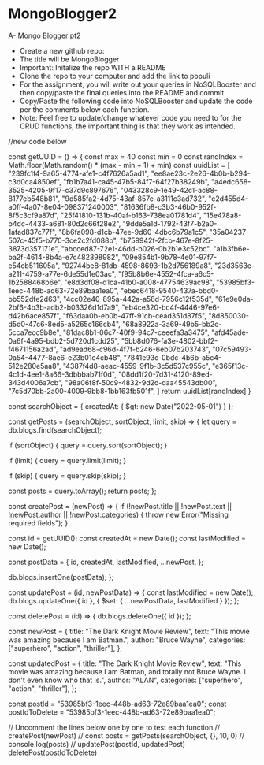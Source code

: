# MongoBlogger2

A- Mongo Blogger pt2
- Create a new github repo:
- The title will be MongoBlogger
- Important: Initalize the repo WITH a README
- Clone the repo to your computer and add the link to populi
- For the assignment, you will write out your queries in NoSQLBooster and then copy/paste the final queries into the README and commit
- Copy/Paste the following code into NoSQLBooster and update the code per the comments below each function.
- Note: Feel free to update/change whatever code you need to for the CRUD functions, the important thing is that they work as intended.

//new code below

const getUUID = () => {
const max = 40
const min = 0
const randIndex = Math.floor(Math.random() * (max - min + 1) + min)
const uuidList = [
"239fc1f4-9a65-4774-afe1-c4f7626a5ad1",
"ee8ae23c-2e26-4b0b-b294-c3d0ca4850ef",
"fb1b7a41-ca45-47b5-84f7-64f27b38249b",
"a4edc658-3525-4205-9f17-c37d9c897676",
"043328c9-1e49-42c1-ac88-8177eb548b81",
"9d585fa2-4d75-43af-857c-a3111c3ad732",
"c2d455d4-a0ff-4a07-8e04-098371240003",
"81636fb8-c3b3-46b0-952f-8f5c3cf9a87d",
"25f41810-131b-40af-b163-738ea01781d4",
"15e478a8-b4dc-4433-a681-80d2c66f28e2",
"9dde5a1d-1792-43f7-b2a0-1afad837c77f",
"8b6fa098-d1cb-47ee-9d60-4dbc6b79a1c5",
"35a04237-507c-45f5-b770-3ce2c2fd088b",
"b759942f-2fcb-467e-8f25-3873d357171e",
"abcced87-72e1-46dd-b026-0b2b1e3c52bc",
"a1b3fb6e-ba2f-4614-8b4a-e7c482398982",
"09e854b1-9b78-4e01-97f7-e54cb511605a",
"92744be8-81db-4598-8693-1b2d756189a8",
"23d3563e-a211-4759-a77e-6de55d1e03ac",
"f95b8b6e-4552-4fca-a6c5-1b2588468b6e",
"e8d3df08-d1ca-41b0-a008-47754639ac98",
"53985bf3-1eec-448b-ad63-72e89baa1ea0",
"ebec6418-9540-437a-bbd0-bb552dfe2d63",
"4cc02e40-895a-442a-a58d-7956c12f535d",
"61e9e0da-2bf6-4b3b-adb2-b03326d1d7a9",
"eb4ce320-bc4f-4446-97e6-d42b6ace857f",
"f63daa0b-eb0b-47ff-91cb-cead351d87f5",
"8d850030-d5d0-47c6-8ed5-a5265c166cb4",
"68a8922a-3a69-49b5-bb2c-5cca7ecc9b8e",
"81dac8b1-06c7-40f9-94c7-ceeefa3a3475",
"afd45ade-0a6f-4a95-bdb2-5d720d1cdd25",
"5bb8d076-fa3e-4802-bbf2-f4671156a2ad",
"ad9ead68-c96d-4f7f-b246-6eb07b203743",
"07c59493-0a54-4477-8ae6-e23b01c4cb48",
"7841e93c-0bdc-4b6b-a5c4-512e280e5aa8",
"4387f4d8-aeac-4559-9f1b-3c5d537c955c",
"e365f13c-4c1d-4ee1-8a66-3dbbbab71f0d",
"08dd1f20-7d31-4120-89ed-343d4006a7cb",
"98a06f8f-50c9-4832-9d2d-daa45543db00",
"7c5d70bb-2a00-4009-9bb8-1bb163fb501f",
]
return uuidList[randIndex]
}



const searchObject = { createdAt: { $gt: new Date("2022-05-01") } };

const getPosts = (searchObject, sortObject, limit, skip) => {
  let query = db.blogs.find(searchObject);

  if (sortObject) {
    query = query.sort(sortObject);
  }

  if (limit) {
    query = query.limit(limit);
  }

  if (skip) {
    query = query.skip(skip);
  }

  const posts = query.toArray();
  return posts;
};

const createPost = (newPost) => {
  if (!newPost.title || !newPost.text || !newPost.author || !newPost.categories) {
    throw new Error("Missing required fields");
  }

  const id = getUUID();
  const createdAt = new Date();
  const lastModified = new Date();

  const postData = {
    id,
    createdAt,
    lastModified,
    ...newPost,
  };

  db.blogs.insertOne(postData);
};

const updatePost = (id, newPostData) => {
  const lastModified = new Date();
  db.blogs.updateOne({ id }, { $set: { ...newPostData, lastModified } });
};

const deletePost = (id) => {
  db.blogs.deleteOne({ id });
};

const newPost = {
  title: "The Dark Knight Movie Review",
  text: "This movie was amazing because I am Batman.",
  author: "Bruce Wayne",
  categories: ["superhero", "action", "thriller"],
};

const updatedPost = {
  title: "The Dark Knight Movie Review",
  text: "This movie was amazing because I am Batman, and totally not Bruce Wayne. I don't even know who that is.",
  author: "ALAN",
  categories: ["superhero", "action", "thriller"],
};

const postId = "53985bf3-1eec-448b-ad63-72e89baa1ea0";
const postIdToDelete = "53985bf3-1eec-448b-ad63-72e89baa1ea0";

// Uncomment the lines below one by one to test each function
// createPost(newPost)
// const posts = getPosts(searchObject, {}, 10, 0)
// console.log(posts)
// updatePost(postId, updatedPost)
deletePost(postIdToDelete)
